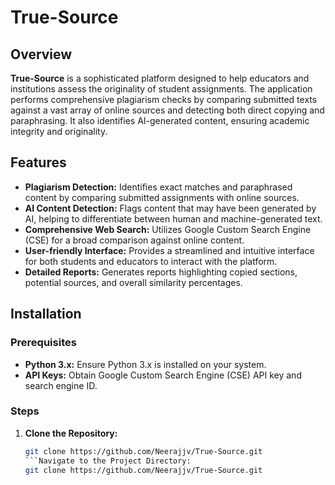 # True-Source

## Overview

**True-Source** is a sophisticated platform designed to help educators and institutions assess the originality of student assignments. The application performs comprehensive plagiarism checks by comparing submitted texts against a vast array of online sources and detecting both direct copying and paraphrasing. It also identifies AI-generated content, ensuring academic integrity and originality.

## Features

- **Plagiarism Detection:** Identifies exact matches and paraphrased content by comparing submitted assignments with online sources.
- **AI Content Detection:** Flags content that may have been generated by AI, helping to differentiate between human and machine-generated text.
- **Comprehensive Web Search:** Utilizes Google Custom Search Engine (CSE) for a broad comparison against online content.
- **User-friendly Interface:** Provides a streamlined and intuitive interface for both students and educators to interact with the platform.
- **Detailed Reports:** Generates reports highlighting copied sections, potential sources, and overall similarity percentages.

## Installation

### Prerequisites

- **Python 3.x:** Ensure Python 3.x is installed on your system.
- **API Keys:** Obtain Google Custom Search Engine (CSE) API key and search engine ID.

### Steps

1. **Clone the Repository:**

   ```bash
   git clone https://github.com/Neerajjv/True-Source.git
   ```Navigate to the Project Directory:
   git clone https://github.com/Neerajjv/True-Source.git
